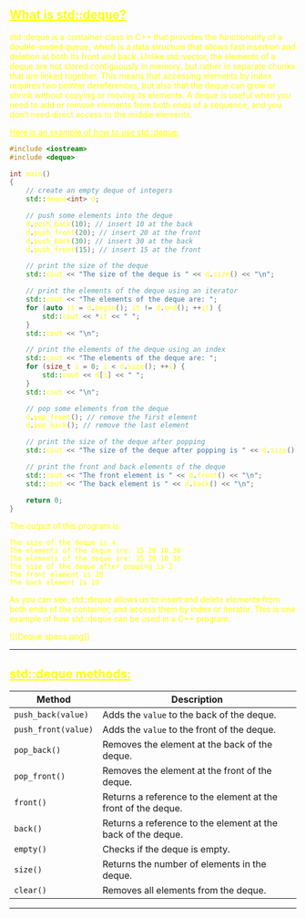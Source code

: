 ## <font color="yellow"><u>What is std::deque?</u></f>

std::deque is a container class in C++ that provides the functionality of a double-ended queue, which is a data structure that allows fast insertion and deletion at both its front and back. Unlike std::vector, the elements of a deque are not stored contiguously in memory, but rather in separate chunks that are linked together. This means that accessing elements by index requires two pointer dereferences, but also that the deque can grow or shrink without copying or moving its elements. A deque is useful when you need to add or remove elements from both ends of a sequence, and you don’t need direct access to the middle elements.

<u>Here is an example of how to use std::deque:</u>

```c++
#include <iostream>
#include <deque>

int main()
{
    // create an empty deque of integers
    std::deque<int> d;

    // push some elements into the deque
    d.push_back(10); // insert 10 at the back
    d.push_front(20); // insert 20 at the front
    d.push_back(30); // insert 30 at the back
    d.push_front(15); // insert 15 at the front

    // print the size of the deque
    std::cout << "The size of the deque is " << d.size() << "\n";

    // print the elements of the deque using an iterator
    std::cout << "The elements of the deque are: ";
    for (auto it = d.begin(); it != d.end(); ++it) {
        std::cout << *it << " ";
    }
    std::cout << "\n";

    // print the elements of the deque using an index
    std::cout << "The elements of the deque are: ";
    for (size_t i = 0; i < d.size(); ++i) {
        std::cout << d[i] << " ";
    }
    std::cout << "\n";

    // pop some elements from the deque
    d.pop_front(); // remove the first element
    d.pop_back(); // remove the last element

    // print the size of the deque after popping
    std::cout << "The size of the deque after popping is " << d.size() << "\n";

    // print the front and back elements of the deque
    std::cout << "The front element is " << d.front() << "\n";
    std::cout << "The back element is " << d.back() << "\n";

    return 0;
}
```

The output of this program is:

```
The size of the deque is 4
The elements of the deque are: 15 20 10 30 
The elements of the deque are: 15 20 10 30 
The size of the deque after popping is 2
The front element is 20
The back element is 10
```

As you can see, std::deque allows us to insert and delete elements from both ends of the container, and access them by index or iterator. This is one example of how std::deque can be used in a C++ program.


![[Deque specs.png]]

---
## <font color="yellow"><u>std::deque methods:</u></f>

|Method|Description|
|---|---|
|`push_back(value)`|Adds the `value` to the back of the deque.|
|`push_front(value)`|Adds the `value` to the front of the deque.|
|`pop_back()`|Removes the element at the back of the deque.|
|`pop_front()`|Removes the element at the front of the deque.|
|`front()`|Returns a reference to the element at the front of the deque.|
|`back()`|Returns a reference to the element at the back of the deque.|
|`empty()`|Checks if the deque is empty.|
|`size()`|Returns the number of elements in the deque.|
|`clear()`|Removes all elements from the deque.|

---

